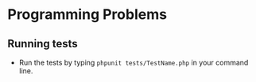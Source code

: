# Programming Problems

## Running tests

- Run the tests by typing `phpunit tests/TestName.php` in your command line.